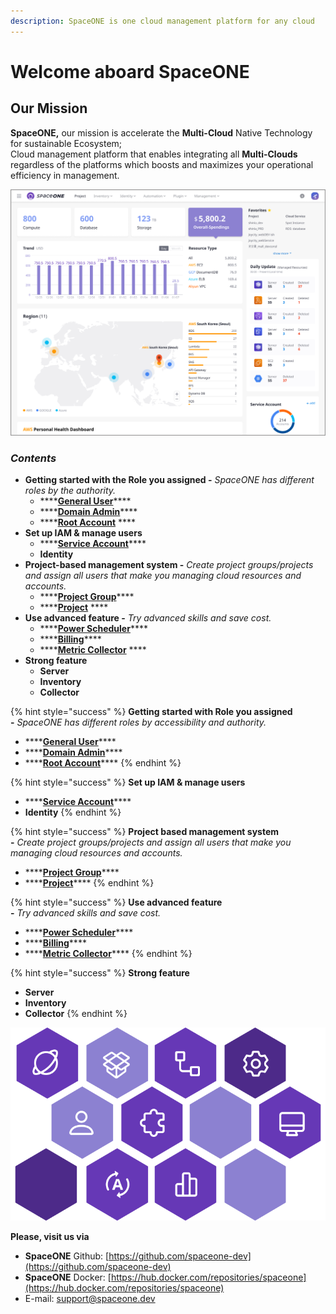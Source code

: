 ```yaml
---
description: SpaceONE is one cloud management platform for any cloud
---
```


# Welcome aboard SpaceONE

## Our Mission

**SpaceONE,** our mission is accelerate the **Multi-Cloud** Native Technology for sustainable Ecosystem;   
Cloud management platform that enables integrating all **Multi-Clouds** regardless of the platforms which boosts and maximizes your operational efficiency in management.

![SpaceONE Landing Page](.gitbook/assets/dashboard-v1.5.2-1280x720%20%281%29.png)

### _**Contents**_

* **Getting started with the Role you assigned -** _SpaceONE has different roles by the authority._
  * \*\*\*\*[**General User**](general-user.md)\*\*\*\*
  * \*\*\*\*[**Domain Admin**](domain-admin.md)\*\*\*\*
  * \*\*\*\*[**Root Account**](root-account.md) ****
* **Set up IAM & manage users**
  * \*\*\*\*[**Service Account**](identity/service-account/)\*\*\*\*
  * **Identity** 
* **Project-based management system -** _Create project groups/projects and assign all users that make you managing cloud resources and accounts._
  * \*\*\*\*[**Project Group**](project/project-group-management.md)\*\*\*\*
  * \*\*\*\*[**Project**](project/project-management.md) ****
* **Use advanced feature -** _Try advanced skills and save cost._
  * \*\*\*\*[**Power Scheduler**](advanced-topic/power-scheduler-quick-start.md)\*\*\*\*
  * \*\*\*\*[**Billing**](advanced-topic/billing-quick-start.md)\*\*\*\*
  * \*\*\*\*[**Metric Collector**](advanced-topic/metric-collector-quick-start.md) ****
* **Strong feature**
  * **Server**
  * **Inventory**
  * **Collector**



{% hint style="success" %}
**Getting started with Role you assigned  
-** _SpaceONE has different roles by accessibility and authority._

* \*\*\*\*[**General User**](general-user.md)\*\*\*\*
* \*\*\*\*[**Domain Admin**](domain-admin.md)\*\*\*\*
* \*\*\*\*[**Root Account**](root-account.md)\*\*\*\*
{% endhint %}



{% hint style="success" %}
**Set up IAM & manage users**

* \*\*\*\*[**Service Account**](identity/service-account/)\*\*\*\*
* **Identity**
{% endhint %}

{% hint style="success" %}
**Project based management system  
-** _Create project groups/projects and assign all users that make you managing cloud resources and accounts._

* \*\*\*\*[**Project Group**](project/project-group-management.md)\*\*\*\*
* \*\*\*\*[**Project**](project/project-management.md)\*\*\*\*
{% endhint %}

{% hint style="success" %}
**Use advanced feature  
-** _Try advanced skills and save cost._

* \*\*\*\*[**Power Scheduler**](advanced-topic/power-scheduler-quick-start.md)\*\*\*\*
* \*\*\*\*[**Billing**](advanced-topic/billing-quick-start.md)\*\*\*\*
* \*\*\*\*[**Metric Collector**](advanced-topic/metric-collector-quick-start.md)\*\*\*\*
{% endhint %}

{% hint style="success" %}
**Strong feature**

* **Server**
* **Inventory**
* **Collector**
{% endhint %}

![](.gitbook/assets/gitbook_so.png)

  


**Please, visit us via**

* **SpaceONE**  Github: [https://github.com/spaceone-dev](https://github.com/spaceone-dev) 
* **SpaceONE**  Docker: [https://hub.docker.com/repositories/spaceone](https://hub.docker.com/repositories/spaceone) 
* E-mail: support@spaceone.dev

